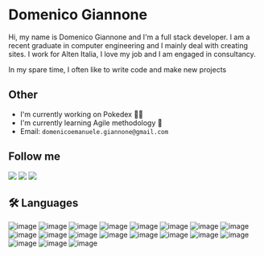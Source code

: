 # Domenico Giannone
Hi, my name is Domenico Giannone and I'm a full stack developer.
I am a recent graduate in computer engineering and I mainly deal with creating sites.
I work for Alten Italia, I love my job and I am engaged in consultancy.

In my spare time, I often like to write code and make new projects

## Other
- I'm currently working on Pokedex 👩‍💻
- I'm currently learning Agile methodology 🧠
- Email: `domenicoemanuele.giannone@gmail.com`
## Follow me
[<img src="https://github.com/Code965/Code965/assets/87176230/ea961c15-46bd-4900-a75a-7db5eb192310">](https://www.facebook.com/profile.php?id=100007287557744)
[<img src="https://github.com/Code965/Code965/assets/87176230/5f0d92e4-c62f-49c9-8328-a5f5e6687158">](https://www.linkedin.com/public-profile/settings?trk=d_flagship3_profile_self_view_public_profile)
[<img src="https://github.com/Code965/Code965/assets/87176230/a186b243-b988-422d-bfeb-e42cfcf3c189">](https://www.instagram.com/d.giannone9/)


## 🛠 Languages
![image](https://github.com/Code965/Code965/assets/87176230/35cf3cf3-d29b-446a-871a-656f15205832)
![image](https://github.com/Code965/Code965/assets/87176230/b40013e9-d166-459e-b760-f28979905aa3)
![image](https://github.com/Code965/Code965/assets/87176230/099bde25-d6c5-4813-8b62-5c3ad2773007)
![image](https://github.com/Code965/Code965/assets/87176230/fed7b661-3ac2-44ec-9108-0684f2f88e3f)
![image](https://github.com/Code965/Code965/assets/87176230/8a518eba-9031-47b6-89b3-2a43259f7b5f)
![image](https://github.com/Code965/Code965/assets/87176230/7a4b1519-74cb-4e81-84e1-59ad7d05e96a)
![image](https://github.com/Code965/Code965/assets/87176230/fb8bc95d-e1f5-4280-90cc-ecf6f96f6604)
![image](https://github.com/Code965/Code965/assets/87176230/c770352d-7d29-45f3-aaa5-471b73c00ac0)
![image](https://github.com/Code965/Code965/assets/87176230/2b72290c-c1a1-4e0c-b6ab-681daaa49c00)
![image](https://github.com/Code965/Code965/assets/87176230/1e883b72-7cc7-4671-a2a2-97c500f89174)
![image](https://github.com/Code965/Code965/assets/87176230/4f790c2e-e3af-48a0-9a0e-b675f591b8d0)
![image](https://github.com/Code965/Code965/assets/87176230/ae9ca0c9-5bd1-4f08-82b3-cf828c20b898)
![image](https://github.com/Code965/Code965/assets/87176230/574eae2d-928c-400d-9db6-7d6396c93bb4)
![image](https://github.com/Code965/Code965/assets/87176230/29e5247f-f6cc-4869-a8ec-f75445c5f510)
![image](https://github.com/Code965/Code965/assets/87176230/11539644-0ff7-4aff-bd4e-a091f8623f96)
![image](https://github.com/Code965/Code965/assets/87176230/47602a59-0de7-4561-ace2-77b8850f2a3b)
![image](https://github.com/Code965/Code965/assets/87176230/3183829b-8c77-4d37-88dd-f9196e0d8e8b)
![image](https://github.com/Code965/Code965/assets/87176230/ae675db3-2042-49b5-a6d3-cd89caaf8c93)
![image](https://github.com/Code965/Code965/assets/87176230/6d3d03fa-0fa7-4681-8fde-24979cfc965d)

